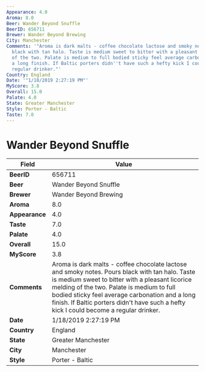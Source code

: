 ```yaml
---
Appearance: 4.0
Aroma: 8.0
Beer: Wander Beyond Snuffle
BeerID: 656711
Brewer: Wander Beyond Brewing
City: Manchester
Comments: '"Aroma is dark malts - coffee chocolate lactose and smoky notes. Pours
  black with tan halo. Taste is medium sweet to bitter with a pleasant licorice melding
  of the two. Palate is medium to full bodied sticky feel average carbonation and
  a long finish. If Baltic porters didn''t have such a hefty kick I could become a
  regular drinker."'
Country: England
Date: '"1/18/2019 2:27:19 PM"'
MyScore: 3.8
Overall: 15.0
Palate: 4.0
State: Greater Manchester
Style: Porter - Baltic
Taste: 7.0
---
```


# Wander Beyond Snuffle

| Field         | Value |
|---------------|-------|
| **BeerID** | 656711 |
| **Beer** | Wander Beyond Snuffle |
| **Brewer** | Wander Beyond Brewing |
| **Aroma** | 8.0 |
| **Appearance** | 4.0 |
| **Taste** | 7.0 |
| **Palate** | 4.0 |
| **Overall** | 15.0 |
| **MyScore** | 3.8 |
| **Comments** | Aroma is dark malts - coffee chocolate lactose and smoky notes. Pours black with tan halo. Taste is medium sweet to bitter with a pleasant licorice melding of the two. Palate is medium to full bodied sticky feel average carbonation and a long finish. If Baltic porters didn't have such a hefty kick I could become a regular drinker. |
| **Date** | 1/18/2019 2:27:19 PM |
| **Country** | England |
| **State** | Greater Manchester |
| **City** | Manchester |
| **Style** | Porter - Baltic |
